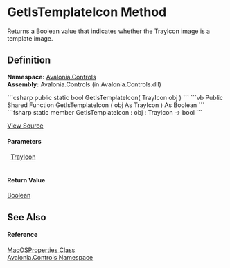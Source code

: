 # GetIsTemplateIcon Method


Returns a Boolean value that indicates whether the TrayIcon image is a template image.



## Definition
**Namespace:** <a href="N_Avalonia_Controls">Avalonia.Controls</a>  
**Assembly:** Avalonia.Controls (in Avalonia.Controls.dll)

<Tabs groupId="api-code-preview">
<TabItem value="csharp" label="C#">
```csharp
public static bool GetIsTemplateIcon(
	TrayIcon obj
)
```
</TabItem>
<TabItem value="vb" label="VB">
```vb
Public Shared Function GetIsTemplateIcon ( 
	obj As TrayIcon
) As Boolean
```
</TabItem>
<TabItem value="fsharp" label="F#">
```fsharp
static member GetIsTemplateIcon : 
        obj : TrayIcon -> bool 
```
</TabItem>
</Tabs>



<a href="https://github.com/AvaloniaUI/Avalonia/tree/master/src/Avalonia.Controls/Platform/MacOSProperties.cs#L29" title="View the source code">View Source</a>



#### Parameters
<dl><dt>  <a href="T_Avalonia_Controls_TrayIcon">TrayIcon</a></dt><dd> </dd></dl>

#### Return Value
<a href="https://learn.microsoft.com/dotnet/api/system.boolean" target="_blank" rel="noopener noreferrer">Boolean</a>

## See Also


#### Reference
<a href="T_Avalonia_Controls_MacOSProperties">MacOSProperties Class</a>  
<a href="N_Avalonia_Controls">Avalonia.Controls Namespace</a>  

